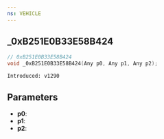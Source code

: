 ```yaml
---
ns: VEHICLE
---
```

## _0xB251E0B33E58B424

```c
// 0xB251E0B33E58B424
void _0xB251E0B33E58B424(Any p0, Any p1, Any p2);
```

```
Introduced: v1290
```

## Parameters
* **p0**:
* **p1**:
* **p2**:


